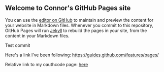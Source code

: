 ## Welcome to Connor's GitHub Pages site

You can use the [editor on GitHub](https://github.com/connorsadler/connorsadler.github.io/edit/main/index.md) to maintain and preview the content for your website in Markdown files.
Whenever you commit to this repository, GitHub Pages will run [Jekyll](https://jekyllrb.com/) to rebuild the pages in your site, from the content in your Markdown files.

Test commit

Here's a link I've been following: https://guides.github.com/features/pages/

Relative link to my oauthcode page: [here](oauthcode.md)
